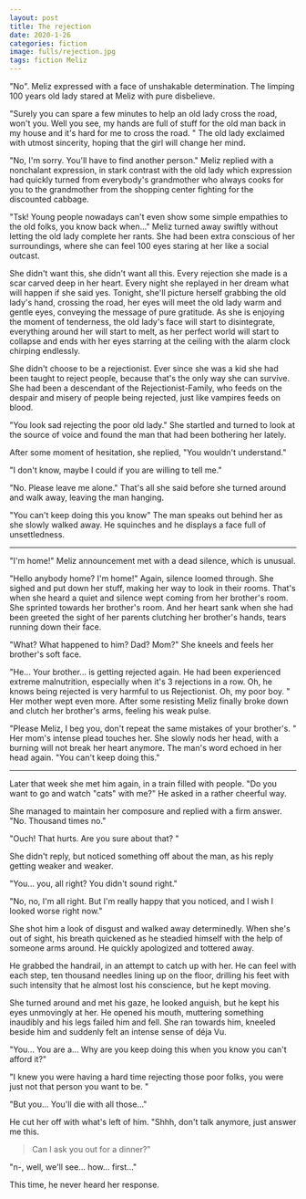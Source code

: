 ```yaml
---
layout: post
title: The rejection
date: 2020-1-26
categories: fiction
image: fulls/rejection.jpg
tags: fiction Meliz
---
```

"No". Meliz expressed with a face of unshakable determination. The limping 100
years old lady stared at Meliz with pure disbelieve. 

"Surely you can spare a few minutes to help an old lady cross the road, won't you. Well you see, my
hands are full of stuff for the old man back in my house and it's hard for
me to cross the road. " The old lady exclaimed with utmost sincerity, hoping
that the girl will change her mind.

"No, I'm sorry. You'll have to find another person." Meliz replied with a
nonchalant expression, in stark contrast with the old lady which expression
had quickly turned from everybody's grandmother who always cooks for you to the
grandmother from the shopping center fighting for the discounted cabbage.

"Tsk! Young people nowadays can't even show some simple empathies to the old
folks, you know back when..." Meliz turned away swiftly without letting the
old lady complete her rants. She had been extra conscious of her
surroundings, where she can feel 100 eyes staring at her like a social outcast.

She didn't want this, she didn't want all this. Every rejection she made is a scar
carved deep in her heart. Every night she replayed in her dream what will
happen if she said yes. Tonight, she'll picture herself grabbing the old lady's
hand, crossing the road, her eyes will meet the old lady warm and gentle eyes,
conveying the message of pure gratitude. As she is enjoying the moment of
tenderness, the old lady's face will start to disintegrate, everything around
her will start to melt, as her perfect world will start to collapse and ends
with her eyes starring at the ceiling with the alarm clock chirping endlessly.

She didn't choose to be a rejectionist. Ever since she was a kid she had been
taught to reject people, because that's the only way she can survive.
She had been a descendant of the Rejectionist-Family, who feeds on the despair
and misery of people being rejected, just like vampires feeds on blood.

"You look sad rejecting the poor old lady." She startled and turned to look at the source of
voice and found the man that had been bothering her lately.

After some moment of hesitation, she replied, "You wouldn't understand."

"I don't know, maybe I could if you are willing to tell me."

"No. Please leave me alone." That's all she said before she turned around and walk away, leaving the
man hanging. 

"You can't keep doing this you know" The man speaks out behind her as she
slowly walked away. He squinches and he displays a face full of unsettledness.

--- 

"I'm home!" Meliz announcement met with a dead silence, which is unusual. 

"Hello anybody home? I'm home!" Again, silence loomed through. She sighed and put
down her stuff, making her way to look in their rooms. That's when she heard a
quiet and silence wept coming from her brother's room. She sprinted towards her
brother's room. And her heart sank when she had been greeted the sight of her
parents clutching her brother's hands, tears running down their face.

"What? What happened to him? Dad? Mom?" She kneels and feels her brother's
soft face.

"He... Your brother... is getting rejected again. He had been experienced
extreme malnutrition, especially when it's 3 rejections in a row. Oh, he knows being
rejected is very harmful to us Rejectionist. Oh, my poor boy. " Her mother wept even more. 
After some resisting Meliz finally broke down and clutch her brother's arms,
feeling his weak pulse.

"Please Meliz, I beg you, don't repeat the same mistakes of your brother's. "
Her mom's intense plead touches her. She slowly nods her head, with a burning
will not break her heart anymore. The man's word echoed in her head again. 
"You can't keep doing this."

---

Later that week she met him again, in a train filled with people. "Do you want
to go and watch "cats" with me?" He asked in a rather cheerful way.

She managed to maintain her composure and replied with a firm answer. "No. Thousand times no."

"Ouch! That hurts. Are you sure about that? " 

She didn't reply, but noticed something off about the man, as his reply
getting weaker and weaker.

"You... you, all right? You didn't sound right."

"No, no, I'm all right. But I'm really happy that you noticed, and I wish
I looked worse right now."

She shot him a look of disgust and walked away determinedly. When she's out
of sight, his breath quickened as he steadied himself with the help of someone arms around. He quickly apologized and tottered away.

He grabbed the handrail, in an attempt to catch up with her. He can feel with
each step, ten thousand needles lining up on the floor, drilling his feet
with such intensity that he almost lost his conscience, but he kept moving.

She turned around and met his gaze, he looked anguish, but he kept his eyes
unmovingly at her. He opened his mouth, muttering something inaudibly and his
legs failed him and fell. She ran towards him, kneeled beside him and
suddenly felt an intense sense of déja Vu.

"You... You are a... Why are you keep doing this when you know you can't afford
it?"

"I knew you were having a hard time rejecting those poor folks, you were just
not that person you want to be. "

"But you... You'll die with all those..."

He cut her off with what's left of him. "Shhh, don't talk anymore, just answer
me this. 

> Can I ask you out for a dinner?"

"n-, well, we'll see... how... first..." 

This time, he never heard her response.

